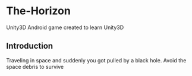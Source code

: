# The-Horizon
Unity3D Android game created to learn Unity3D


## Introduction

Traveling in space and suddenly you got pulled by a black hole. Avoid the space debris to survive 


